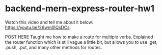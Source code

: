 # backend-mern-express-router-hw1

Watch this video and tell me about it below: https://youtu.be/26wm0IQsDCs.

POST HERE
Taught me how to make a route for multiple verbs. 
Explained the router function which is still vague a little bit, but allows you to use .get, .push, .put, and many other methods for routes. 
